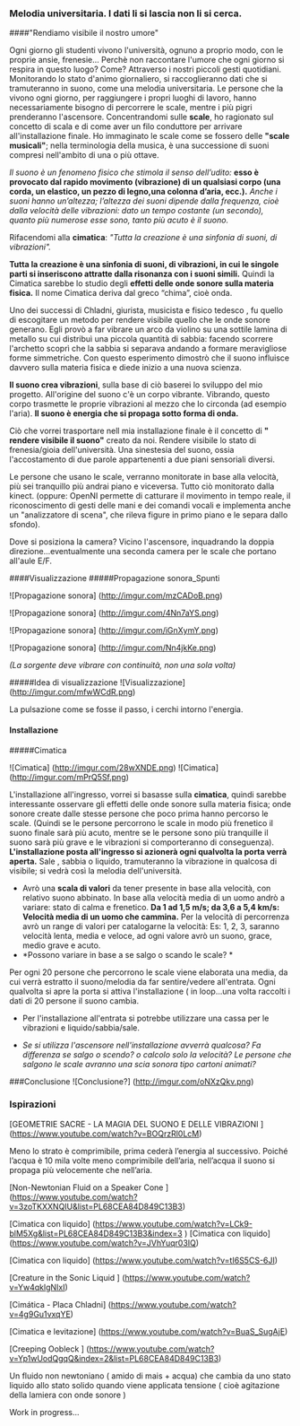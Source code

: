### Melodia universitaria.  I dati li si lascia non li si cerca.
####"Rendiamo visibile il nostro umore"

Ogni giorno gli studenti vivono l'università, ognuno a proprio modo, con le proprie ansie, frenesie... 
Perchè non raccontare l'umore che ogni giorno si respira in questo luogo? Come? Attraverso i nostri piccoli gesti 
quotidiani. 
Monitorando lo stato d'animo giornaliero, si raccoglieranno dati che si tramuteranno in suono, come una melodia universitaria. 
Le persone che la vivono ogni giorno, per raggiungere i propri luoghi di lavoro, hanno necessariamente bisogno 
di percorrere le scale, mentre i più pigri prenderanno l'ascensore. 
Concentrandomi sulle **scale**, ho ragionato sul concetto di scala e di come aver un filo conduttore per arrivare all'installazione finale. 
Ho immaginato le scale come se fossero delle **"scale musicali"**; nella terminologia della musica, è una successione di suoni compresi nell'ambito di una o più ottave.

*Il suono è un fenomeno fisico che stimola il senso dell’udito:* **esso è provocato dal rapido movimento (vibrazione) di un qualsiasi corpo (una corda, un elastico, un pezzo di legno,una colonna d’aria, ecc.).**
*Anche i suoni hanno un’altezza; l’altezza dei suoni dipende dalla frequenza, cioè dalla velocità delle vibrazioni: dato un tempo costante (un secondo), quanto più numerose esse sono, tanto più acuto è il suono.*

Rifacendomi alla **cimatica**: *"Tutta la creazione è una sinfonia di suoni, di vibrazioni".*

**Tutta la creazione è una sinfonia di suoni, di vibrazioni, in cui le singole parti si inseriscono attratte dalla risonanza con i suoni simili.**
Quindi la Cimatica sarebbe lo studio degli **effetti delle onde sonore sulla materia fisica.**
Il nome Cimatica deriva dal greco “chima”, cioè onda.

Uno dei successi di Chladni, giurista, musicista e fisico tedesco , fu quello di escogitare un metodo per rendere visibile quello che le onde sonore generano.
Egli provò a far vibrare un arco da violino su una sottile lamina di metallo su cui distribuì una piccola quantità 
di sabbia: facendo scorrere l'archetto scoprì che la sabbia si separava andando a formare meravigliose forme simmetriche. 
Con questo esperimento dimostrò che il suono influisce davvero sulla materia fisica e diede inizio a una nuova scienza. 

**Il suono crea vibrazioni**, sulla base di ciò baserei lo sviluppo del mio progetto. 
All'origine del suono c'è un corpo vibrante. Vibrando, questo corpo trasmette le proprie vibrazioni al mezzo che lo circonda (ad esempio l'aria). 
**Il suono è energia che si propaga sotto forma di onda.**

Ciò che vorrei trasportare nell mia installazione finale è il concetto di **" rendere visibile il suono"** creato da noi. Rendere visibile lo stato di frenesia/gioia dell'università. 
Una sinestesia del suono, ossia l'accostamento di due parole appartenenti a due piani sensoriali diversi. 

Le persone che usano le scale, verranno monitorate in base alla velocità, più sei tranquillo più andrai piano e viceversa. Tutto ciò monitorato dalla kinect. (oppure: OpenNI permette di catturare il movimento in tempo reale, il riconoscimento di gesti delle mani e dei comandi vocali e implementa anche un "analizzatore di scena", che rileva figure in primo piano e le separa dallo sfondo). 

Dove si posiziona la camera? Vicino l'ascensore, inquadrando la doppia direzione...eventualmente una seconda camera per le scale che portano all'aule E/F.

####Visualizzazione
#####Propagazione sonora_Spunti


![Propagazione sonora] (http://imgur.com/mzCADoB.png)


![Propagazione sonora] (http://imgur.com/4Nn7aYS.png)


![Propagazione sonora] (http://imgur.com/iGnXymY.png)


![Propagazione sonora] (http://imgur.com/Nn4jkKe.png) 


*(La sorgente deve vibrare con continuità, non una sola volta)*

#####Idea di visualizzazione 
![Visualizzazione] (http://imgur.com/mfwWCdR.png)

La pulsazione come se fosse il passo, i cerchi intorno l'energia. 

#### Installazione
#####Cimatica

![Cimatica] (http://imgur.com/28wXNDE.png)
![Cimatica] (http://imgur.com/mPrQ5Sf.png)

L'installazione all'ingresso, vorrei si basasse sulla **cimatica**, quindi sarebbe interessante osservare gli effetti delle onde sonore sulla materia fisica; onde sonore create dalle stesse persone che poco prima hanno percorso le scale. (Quindi se le persone percorrono le scale in modo più frenetico il suono finale sarà più acuto, mentre se le persone sono più tranquille il suono sarà più grave e le vibrazioni si comporteranno di conseguenza). 
**L'installazione posta all'ingresso si azionerà ogni qualvolta la porta verrà aperta.**
Sale , sabbia o liquido, tramuteranno la vibrazione in qualcosa di visibile; si vedrà così la melodia dell'università.

- Avrò una **scala di valori** da tener presente in base alla velocità, con relativo suono abbinato.
In base alla velocità media di un uomo andrò a variare: stato di calma e frenetico. 
**Da 1 ad 1,5 m/s; da 3,6 a 5,4 km/s: Velocità media di un uomo che cammina.**
Per la velocità di percorrenza avrò un range di valori per catalogarne la velocità: 
Es: 1, 2, 3, saranno velocità lenta, media e veloce, ad ogni valore avrò un suono, grace, medio grave e acuto. 
- *Possono variare in base a se salgo o scando le scale? *

Per ogni 20 persone che percorrono le scale viene elaborata una media, da cui verrà estratto il suono/melodia da far sentire/vedere all'entrata. Ogni qualvolta si apre la porta si attiva l'installazione ( in loop...una volta raccolti i dati di 20 persone il suono cambia. 

- Per l'installazione all'entrata si potrebbe utilizzare una cassa per le vibrazioni e liquido/sabbia/sale.

- *Se si utilizza l'ascensore nell'installazione avverrà qualcosa?
Fa differenza se salgo o scendo? o calcolo solo la velocità?
Le persone che salgono le scale avranno una scia sonora tipo cartoni animati?*

###Conclusione
![Conclusione?] (http://imgur.com/oNXzQkv.png)


### Ispirazioni

[GEOMETRIE SACRE - LA MAGIA DEL SUONO E DELLE VIBRAZIONI ] (https://www.youtube.com/watch?v=BOQrzRl0LcM)

Meno lo strato è comprimibile, prima cederà l’energia al successivo. Poiché l’acqua è 10 mila volte meno comprimibile dell’aria, nell’acqua il suono si propaga più velocemente che nell’aria.

[Non-Newtonian Fluid on a Speaker Cone ] (https://www.youtube.com/watch?v=3zoTKXXNQIU&list=PL68CEA84D849C13B3)

[Cimatica con liquido] (https://www.youtube.com/watch?v=LCk9-blM5Xg&list=PL68CEA84D849C13B3&index=3
)
[Cimatica con liquido] (https://www.youtube.com/watch?v=JVhYuqr03IQ)


[Cimatica con liquido] (https://www.youtube.com/watch?v=tI6S5CS-6JI)


[Creature in the Sonic Liquid ] (https://www.youtube.com/watch?v=Yw4qklgNIxI)

[Cimática - Placa Chladni] (https://www.youtube.com/watch?v=4g9Gu1vxqYE)

[Cimatica e levitazione] (https://www.youtube.com/watch?v=BuaS_SugAjE)

[Creeping Oobleck ] (https://www.youtube.com/watch?v=Yp1wUodQgqQ&index=2&list=PL68CEA84D849C13B3)

Un fluido non newtoniano ( amido di mais + acqua) che cambia da uno stato liquido allo stato solido quando viene applicata tensione ( cioè agitazione della lamiera con onde sonore )


Work in progress...
